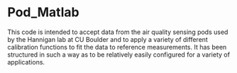 # Pod_Matlab
This code is intended to accept data from the air quality sensing pods used by the Hannigan lab at CU Boulder and to apply a variety of different calibration functions to fit the data to reference measurements.  It has been structured in such a way as to be relatively easily configured for a variety of applications.  
